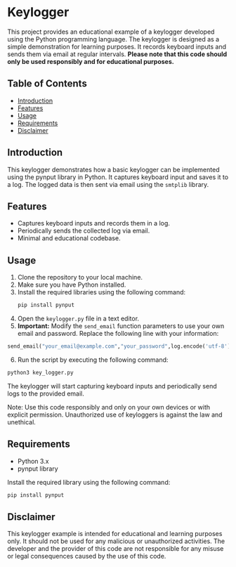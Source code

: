 # Keylogger

This project provides an educational example of a keylogger developed using the Python programming language. The keylogger is designed as a simple demonstration for learning purposes. It records keyboard inputs and sends them via email at regular intervals. **Please note that this code should only be used responsibly and for educational purposes.**

## Table of Contents

- [Introduction](#introduction)
- [Features](#features)
- [Usage](#usage)
- [Requirements](#requirements)
- [Disclaimer](#disclaimer)

## Introduction

This keylogger demonstrates how a basic keylogger can be implemented using the pynput library in Python. It captures keyboard input and saves it to a log. The logged data is then sent via email using the `smtplib` library.

## Features

- Captures keyboard inputs and records them in a log.
- Periodically sends the collected log via email.
- Minimal and educational codebase.

## Usage

1. Clone the repository to your local machine.
2. Make sure you have Python installed.
3. Install the required libraries using the following command:
   ```sh
   pip install pynput
   ```
4. Open the `keylogger.py` file in a text editor.
5. **Important:** Modify the `send_email` function parameters to use your own email and password. Replace the following line with your information:

  ```python
  send_email("your_email@example.com","your_password",log.encode('utf-8'))
  ```
6. Run the script by executing the following command:
  ```sh
  python3 key_logger.py
  ```

The keylogger will start capturing keyboard inputs and periodically send logs to the provided email.

Note: Use this code responsibly and only on your own devices or with explicit permission. Unauthorized use of keyloggers is against the law and unethical.

## Requirements

- Python 3.x
- pynput library

Install the required library using the following command:

```sh
pip install pynput
```

## Disclaimer

This keylogger example is intended for educational and learning purposes only. It should not be used for any malicious or unauthorized activities. The developer and the provider of this code are not responsible for any misuse or legal consequences caused by the use of this code.
